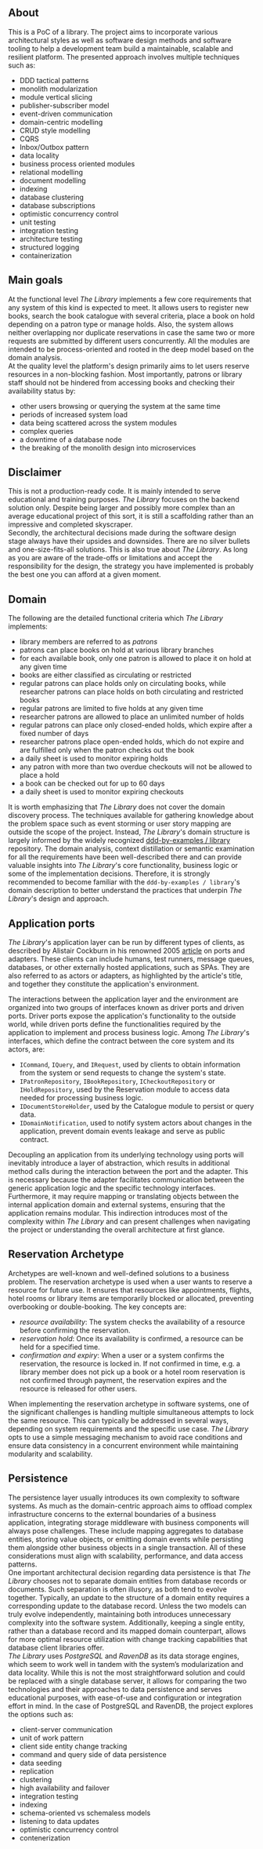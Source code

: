 ## About

This is a PoC of a library. The project aims to incorporate various architectural styles as well as software design methods and software tooling to help a development team build a maintainable, scalable and resilient platform. The presented approach involves multiple techniques such as:
- DDD tactical patterns
- monolith modularization
- module vertical slicing
- publisher-subscriber model
- event-driven communication
- domain-centric modelling
- CRUD style modelling
- CQRS
- Inbox/Outbox pattern
- data locality 
- business process oriented modules
- relational modelling
- document modelling
- indexing
- database clustering
- database subscriptions
- optimistic concurrency control
- unit testing
- integration testing
- architecture testing
- structured logging
- containerization

## Main goals

At the functional level *The Library* implements a few core requirements that any system of this kind is expected to meet. It allows users to register new books, search the book catalogue with several criteria, place a book on hold depending on a patron type or manage holds. Also, the system allows neither overlapping nor duplicate reservations in case the same two or more requests are submitted by different users concurrently. All the modules are intended to be process-oriented and rooted in the deep model based on the domain analysis.<br/> At the quality level the platform's design primarily aims to let users reserve resources in a non-blocking fashion. Most importantly, patrons or library staff should not be hindered from accessing books and checking their availability status by:
- other users browsing or querying the system at the same time
- periods of increased system load
- data being scattered across the system modules
- complex queries
- a downtime of a database node
- the breaking of the monolith design into microservices

## Disclaimer

This is not a production-ready code. It is mainly intended to serve educational and training purposes. *The Library* focuses on the backend solution only. Despite being larger and possibly more complex than an average educational project of this sort, it is still a scaffolding rather than an impressive and completed skyscraper. <br/> Secondly, the architectural decisions made during the software design stage always have their upsides and downsides. There are no silver bullets and one-size-fits-all solutions. This is also true about *The Library*. As long as you are aware of the trade-offs or limitations and accept the responsibility for the design, the strategy you have implemented is probably the best one you can afford at a given moment.

## Domain

The following are the detailed functional criteria which *The Library* implements:

- library members are referred to as *patrons*
- patrons can place books on hold at various library branches
- for each available book, only one patron is allowed to place it on hold at any given time
- books are either classified as circulating or restricted
- regular patrons can place holds only on circulating books, while researcher patrons can place holds on both circulating and restricted books
- regular patrons are limited to five holds at any given time
- researcher patrons are allowed to place an unlimited number of holds
- regular patrons can place only closed-ended holds, which expire after a fixed number of days
- researcher patrons place open-ended holds, which do not expire and are fulfilled only when the patron checks out the book
- a daily sheet is used to monitor expiring holds
- any patron with more than two overdue checkouts will not be allowed to place a hold
- a book can be checked out for up to 60 days
- a daily sheet is used to monitor expiring checkouts

It is worth emphasizing that *The Library* does not cover the domain discovery process. The techniques available for gathering knowledge about the problem space such as event storming or user story mapping are outside the scope of the project. Instead, *The Library*'s domain structure is largely informed by the widely recognized [ddd-by-examples / library](https://github.com/ddd-by-examples/library) repository. The domain analysis, context distillation or semantic examination for all the requirements have been well-described there and can provide valuable insights into *The Library*'s core functionality, business logic or some of the implementation decisions. Therefore, it is strongly recommended to become familiar with the `ddd-by-examples / library`'s domain description to better understand the practices that underpin *The Library*'s design and approach.<br/> 

## Application ports

*The Library*'s application layer can be run by different types of clients, as described by Alistair Cockburn in his renowned 2005 [article](https://web.archive.org/web/20180822100852/http://alistair.cockburn.us/Hexagonal+architecture) on ports and adapters. These clients can include humans, test runners, message queues, databases, or other externally hosted applications, such as SPAs. They are also referred to as actors or adapters, as highlighted by the article's title, and together they constitute the application's environment.

The interactions between the application layer and the environment are organized into two groups of interfaces known as driver ports and driven ports. Driver ports expose the application's functionality to the outside world, while driven ports define the functionalities required by the application to implement and process business logic. Among *The Library*'s interfaces, which define the contract between the core system and its actors, are:

- `ICommand`, `IQuery`, and `IRequest`, used by clients to obtain information from the system or send requests to change the system's state.
- `IPatronRepository`, `IBookRepository`, `ICheckoutRepository` or `IHoldRepository`, used by the Reservation module to access data needed for processing business logic.
- `IDocumentStoreHolder`, used by the Catalogue module to persist or query data.
- `IDomainNotification`, used to notify system actors about changes in the application, prevent domain events leakage and serve as public contract.

Decoupling an application from its underlying technology using ports will inevitably introduce a layer of abstraction, which results in additional method calls during the interaction between the port and the adapter. This is necessary because the adapter facilitates communication between the generic application logic and the specific technology interfaces. Furthermore, it may require mapping or translating objects between the internal application domain and external systems, ensuring that the application remains modular. This indirection introduces most of the complexity within *The Library* and can present challenges when navigating the project or understanding the overall architecture at first glance.    

## Reservation Archetype

Archetypes are well-known and well-defined solutions to a business problem. The reservation archetype is used when a user wants to reserve a resource for future use. It ensures that resources like appointments, flights, hotel rooms or library items are temporarily blocked or allocated, preventing overbooking or double-booking. The key concepts are:
- *resource availability*: The system checks the availability of a resource before confirming the reservation.
- *reservation hold*: Once its availability is confirmed, a resource can be held for a specified time.
- *confirmation and expiry*: When a user or a system confirms the reservation, the resource is locked in. If not confirmed in time, e.g. a library member does not pick up a book or a hotel room reservation is not confirmed through payment, the reservation expires and the resource is released for other users.

When implementing the reservation archetype in software systems, one of the significant challenges is handling multiple simultaneous attempts to lock the same resource. This can typically be addressed in several ways, depending on system requirements and the specific use case. *The Library* opts to use a simple messaging mechanism to avoid race conditions and ensure data consistency in a concurrent environment while maintaining modularity and scalability.

## Persistence

The persistence layer usually introduces its own complexity to software systems. As much as the domain-centric approach aims to offload complex infrastructure concerns to the external boundaries of a business application, integrating storage middleware with business components will always pose challenges. These include mapping aggregates to database entities, storing value objects, or emitting domain events while persisting them alongside other business objects in a single transaction. All of these considerations must align with scalability, performance, and data access patterns.<br/> 
One important architectural decision regarding data persistence is that *The Library* chooses not to separate domain entities from database records or documents. Such separation is often illusory, as both tend to evolve together. Typically, an update to the structure of a domain entity requires a corresponding update to the database record. Unless the two models can truly evolve independently, maintaining both introduces unnecessary complexity into the software system. Additionally, keeping a single entity, rather than a database record and its mapped domain counterpart, allows for more optimal resource utilization with change tracking capabilities that database client libraries offer. 
<br/>
*The Library* uses *PostgreSQL* and *RavenDB* as its data storage engines, which seem to work well in tandem with the system’s modularization and data locality. While this is not the most straightforward solution and could be replaced with a single database server, it allows for comparing the two technologies and their approaches to data persistence and serves educational purposes, with ease-of-use and configuration or integration effort in mind. In the case of PostgreSQL and RavenDB, the project explores the options such as:

- client-server communication
- unit of work pattern
- client side entity change tracking
- command and query side of data persistence
- data seeding
- replication
- clustering
- high availability and failover 
- integration testing
- indexing
- schema-oriented vs schemaless models
- listening to data updates
- optimistic concurrency control
- contenerization